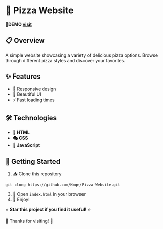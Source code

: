 # 🚀 Pizza Website
🔗**DEMO [visit](https://amazing-pizza-website.netlify.app/)**

## 📋 Overview
A simple website showcasing a variety of delicious pizza options. Browse through different pizza styles and discover your favorites.

## ✨ Features
- 📱 Responsive design
- 🎨 Beautiful UI 
- ⚡ Fast loading times

## 🛠️ Technologies
- **📄 HTML**
- **🎭 CSS**
- **🧩 JavaScript**

## 🏁 Getting Started
1. 📥 Clone this repository
```
git clong https://github.com/Kmqe/Pizza-Website.git
```
3. 📂 Open `index.html` in your browser
4. 🎉 Enjoy!



⭐ **Star this project if you find it useful!** ⭐

🙏 Thanks for visiting! 🙏
